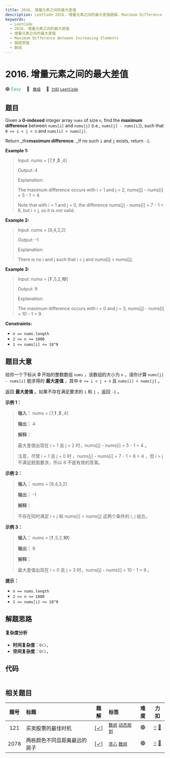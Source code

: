 ```yaml
---
title: 2016. 增量元素之间的最大差值
description: LeetCode 2016. 增量元素之间的最大差值题解，Maximum Difference Between Increasing Elements，包含解题思路、复杂度分析以及完整的 JavaScript 代码实现。
keywords:
  - LeetCode
  - 2016. 增量元素之间的最大差值
  - 增量元素之间的最大差值
  - Maximum Difference Between Increasing Elements
  - 解题思路
  - 数组
---
```


# 2016. 增量元素之间的最大差值

🟢 <font color=#15bd66>Easy</font>&emsp; 🔖&ensp; [`数组`](/tag/array.md)&emsp; 🔗&ensp;[`力扣`](https://leetcode.cn/problems/maximum-difference-between-increasing-elements) [`LeetCode`](https://leetcode.com/problems/maximum-difference-between-increasing-elements)

## 题目

Given a **0-indexed** integer array `nums` of size `n`, find the **maximum
difference** between `nums[i]` and `nums[j]` (i.e., `nums[j] - nums[i]`), such
that `0 <= i < j < n` and `nums[i] < nums[j]`.

Return _the**maximum difference**. _If no such `i` and `j` exists, return
`-1`.



**Example 1:**

> Input: nums = [7,**_1_** ,**_5_** ,4]
> 
> Output: 4
> 
> Explanation:
> 
> The maximum difference occurs with i = 1 and j = 2, nums[j] - nums[i] = 5 - 1 = 4.
> 
> Note that with i = 1 and j = 0, the difference nums[j] - nums[i] = 7 - 1 = 6, but i > j, so it is not valid.

**Example 2:**

> Input: nums = [9,4,3,2]
> 
> Output: -1
> 
> Explanation:
> 
> There is no i and j such that i < j and nums[i] < nums[j].

**Example 3:**

> Input: nums = [**_1_** ,5,2,**_10_**]
> 
> Output: 9
> 
> Explanation:
> 
> The maximum difference occurs with i = 0 and j = 3, nums[j] - nums[i] = 10 - 1 = 9.

**Constraints:**

  * `n == nums.length`
  * `2 <= n <= 1000`
  * `1 <= nums[i] <= 10^9`


## 题目大意

给你一个下标从 **0** 开始的整数数组 `nums` ，该数组的大小为 `n` ，请你计算 `nums[j] - nums[i]` 能求得的
**最大差值** ，其中 `0 <= i < j < n` 且 `nums[i] < nums[j]` 。

返回 **最大差值** 。如果不存在满足要求的 `i` 和 `j` ，返回 `-1` 。



**示例 1：**

> 
> 
> 
> 
> 
> **输入：** nums = [7,_**1**_ ,_**5**_ ,4]
> 
> **输出：** 4
> 
> **解释：**
> 
> 最大差值出现在 i = 1 且 j = 2 时，nums[j] - nums[i] = 5 - 1 = 4 。
> 
> 注意，尽管 i = 1 且 j = 0 时 ，nums[j] - nums[i] = 7 - 1 = 6 > 4 ，但 i > j 不满足题面要求，所以 6 不是有效的答案。
> 
> 

**示例 2：**

> 
> 
> 
> 
> 
> **输入：** nums = [9,4,3,2]
> 
> **输出：** -1
> 
> **解释：**
> 
> 不存在同时满足 i < j 和 nums[i] < nums[j] 这两个条件的 i, j 组合。
> 
> 

**示例 3：**

> 
> 
> 
> 
> 
> **输入：** nums = [_**1**_ ,5,2,_**10**_]
> 
> **输出：** 9
> 
> **解释：**
> 
> 最大差值出现在 i = 0 且 j = 3 时，nums[j] - nums[i] = 10 - 1 = 9 。
> 
> 



**提示：**

  * `n == nums.length`
  * `2 <= n <= 1000`
  * `1 <= nums[i] <= 10^9`


## 解题思路

#### 复杂度分析

- **时间复杂度**：`O()`，
- **空间复杂度**：`O()`，

## 代码

```javascript

```

## 相关题目

<!-- prettier-ignore -->
| 题号 | 标题 | 题解 | 标签 | 难度 | 力扣 |
| :------: | :------ | :------: | :------ | :------: | :------: |
| 121 | 买卖股票的最佳时机 | [[✓]](/problem/0121.md) |  [`数组`](/tag/array.md) [`动态规划`](/tag/dynamic-programming.md) | 🟢 | [🀄️](https://leetcode.cn/problems/best-time-to-buy-and-sell-stock) [🔗](https://leetcode.com/problems/best-time-to-buy-and-sell-stock) |
| 2078 | 两栋颜色不同且距离最远的房子 | [[✓]](/problem/2078.md) |  [`贪心`](/tag/greedy.md) [`数组`](/tag/array.md) | 🟢 | [🀄️](https://leetcode.cn/problems/two-furthest-houses-with-different-colors) [🔗](https://leetcode.com/problems/two-furthest-houses-with-different-colors) |